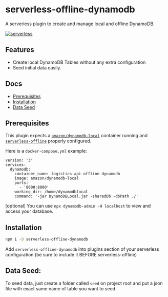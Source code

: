 # serverless-offline-dynamodb
A serverless plugin to create and manage local and offline DynamoDB.

[![serverless](http://public.serverless.com/badges/v3.svg)](http://www.serverless.com)

## Features

* Create local DynamoDB Tables without any extra configuration
* Seed initial data easily.

## Docs
- [Prerequisites](#prerequisites)
- [Installation](#installation)
- [Data Seed](#data-seed)




## Prerequisites

This plugin expects a [`amazon/dynamodb-local`](https://hub.docker.com/r/amazon/dynamodb-local/) container running and [`serverless-offline`](https://github.com/dherault/serverless-offline) properly configured.

Here is a `docker-compose.yml` example:

```
version: '3'
services:
  dynamodb:
    container_name: logistics-api-offline-dynamodb
    image: amazon/dynamodb-local
    ports:
      - '8000:8000'
    working_dir: /home/dynamodblocal
    command: '-jar DynamoDBLocal.jar -sharedDb -dbPath ./'
```

[optional] You can use `npx dynamodb-admin -H localhost` to view and access your database.

## Installation

```sh
npm i -D serverless-offline-dynamodb
```

Add `serverless-offline-dynamodb` into plugins section of your serverless configuration
(be sure to include it BEFORE serverless-offline)


## Data Seed:

To seed data, just create a folder called `seed` on project root and put a json file with exact same name of table you want to seed.